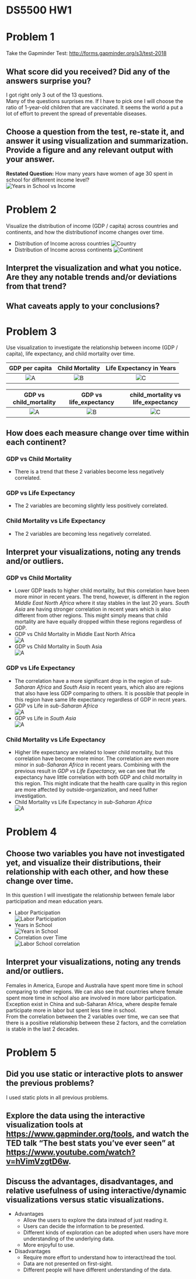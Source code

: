 # DS5500 HW1
# Problem 1
Take the Gapminder Test: <http://forms.gapminder.org/s3/test-2018>
## What score did you received? Did any of the answers surprise you?
I got right only 3 out of the 13 questions.  
Many of the questions surprises me. If I have to pick one I will choose the ratio of 1-year-old children that are vaccinated. It seems the world a put a lot of effort to prevent the spread of preventable diseases.
## Choose a question from the test, re-state it, and answer it using visualization and summarization. Provide a figure and any relevant output with your answer.
**Restated Question:** How many years have women of age 30 spent in school for diffenrent income level?  
![Years in School vs Income](output/income_female_school.png)

# Problem 2
Visualize the distribution of income (GDP / capita) across countries and continents, and how the distributionof income changes over time.
- Distribution of Income across countries
![Country](output/gdp_country.gif)
- Distribution of Income across continents
![Continent](output/gdp_continent.gif)
## Interpret the visualization and what you notice. Are they any notable trends and/or deviations from that trend?
## What caveats apply to your conclusions?

# Problem 3
Use visualization to investigate the relationship between income (GDP / capita), life expectancy, and child mortality over time.  

GDP per capita             |     Child Mortality       |  Life Expectancy in Years
:-------------------------:|:-------------------------:|:-------------------------:
![A](output/GDP.png) | ![B](output/child_mortality.png) | ![C](output/life_expectancy_years.png)

GDP vs child_mortality     |   GDP vs life_expectancy  |  child_mortality vs life_expectancy
:-------------------------:|:-------------------------:|:-------------------------:
![A](output/gdp_vs_child_mortality.png) | ![B](output/gdp_vs_life_expectancy.png) | ![C](output/child_mortality_vs_life_expectancy_years.png)
## How does each measure change over time within each continent?
### GDP vs Child Mortality
- There is a trend that these 2 variables become less negatively correlated.
### GDP vs Life Expectancy
- The 2 variables are becoming slightly less positively correlated.
### Child Mortality vs Life Expectancy
- The 2 variables are becoming less negatively correlated.
## Interpret your visualizations, noting any trends and/or outliers.
### GDP vs Child Mortality
- Lower GDP leads to higher child mortality, but this correlation have been more minor in recent years. The trend, however, is different in the region *Middle East North Africa* where it stay stables in the last 20 years. *South Asia* are having stronger correlation in recent years which is also different from other regions. This might simply means that child mortality are have equally dropped within these regions regardless of GDP.
- GDP vs Child Mortality in Middle East North Africa  
![A](output/mena_gdp_child.gif)
- GDP vs Child Mortality in South Asia  
![A](output/sa_gdp_child.gif)
### GDP vs Life Expectancy
- The correlation have a more significant drop in the region of *sub-Saharan Africa* and *South Asia* in recent years, which also are regions that also have less GDP comparing to others. It is possible that people in this region have same life expectancy regardless of GDP in recnt years.  
- GDP vs Life in *sub-Saharan Africa*  
![A](output/ssa_life_gdp.gif)
- GDP vs Life in *South Asia*  
![A](output/sa_life_gdp.gif)
### Child Mortality vs Life Expectancy
- Higher life expectancy are related to lower child mortality, but this correlation have become more minor. The correlation are even more minor in *sub-Saharan Africa* in recent years. Combining with the previous result in *GDP vs Life Expectancy*, we can see that life expectancy have little correlation with both GDP and child mortality in this region. This might indicate that the health care quality in this region are more affected by outside-organization, and need futher investigation.
- Child Mortality vs Life Expectancy in *sub-Saharan Africa*  
![A](output/ssa_life_child.gif)

# Problem 4
## Choose two variables you have not investigated yet, and visualize their distributions, their relationship with each other, and how these change over time.
In this question I will investigate the relationship between female labor participation and mean education years.  
- Labor Participation  
![Labor Participation](output/female_labor.png)
- Years in School  
![Years in School](output/female_school.png)
- Correlation over Time  
![Labor School correlation](output/female_labor_school_corr.png)
## Interpret your visualizations, noting any trends and/or outliers.
Females in America, Europe and Australia have spent more time in school comparing to other regions. We can also see that countries where female spent more time in school also are involved in more labor participation.  
Exception exist in China and sub-Saharan Africa, where despite female participate more in labor but spent less time in school.  
From the correlation between the 2 variables over time, we can see that there is a positive relationship between these 2 factors, and the correlation is stable in the last 2 decades.

# Problem 5
## Did you use static or interactive plots to answer the previous problems?
I used static plots in all previous problems.
## Explore the data using the interactive visualization tools at <https://www.gapminder.org/tools>, and watch the TED talk “The best stats you’ve ever seen” at <https://www.youtube.com/watch?v=hVimVzgtD6w>.
## Discuss the advantages, disadvantages, and relative usefulness of using interactive/dynamic visualizations versus static visualizations.
- Advantages
    - Allow the users to explore the data instead of just reading it.
    - Users can decide the information to be presented.
    - Different kinds of exploration can be adopted when users have more understanding of the underlying data.
    - More enjoyful to use.
- Disadvantages
    - Require more effort to understand how to interact/read the tool.
    - Data are not presented on first-sight.
    - Different people will have different understanding of the data.
